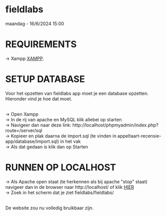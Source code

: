 # fieldlabs

maandag - 16/6/2024 15:00

# REQUIREMENTS
-> Xampp [XAMPP](https://www.apachefriends.org/download.html).</br>

# SETUP DATABASE 

Voor het opzetten van fieldlabs app moet je een database opzetten. Hieronder vind je hoe dat moet.</br></br>

-> Open Xampp</br>
-> In de rij van apache en MySQL klik allebei op starten</br>
-> Navigeer dan naar deze link: http://localhost/phpmyadmin/index.php?route=/server/sql</br>
-> Kopieer en plak daarna de import.sql (te vinden in appeltaart-recensie-app/database/import.sql) in het vak</br>
-> Als dat gedaan is klik dan op Starten</br>

# RUNNEN OP LOCALHOST
-> Als Apache open staat (te herkennen als bij apache "stop" staat) navigeer dan in de browser naar http://localhost/ of klik [HIER](http://localhost/)</br>
-> Zoek in het scherm dat je ziet fieldlabs/fieldlabs/</br></br>

De website zou nu volledig bruikbaar zijn.